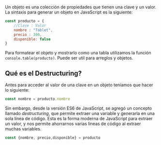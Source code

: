 Un objeto es una colección de propiedades que tienen una clave y un valor. La sintaxis para generar un objeto en JavaScript es la siguiente:

```js
const producto = {
	//Clave : Valor
	nombre : "Tablet",
	precio : 300,
	disponible: false
}
```

Para formatear el objeto y mostrarlo como una tabla utilizamos la función `console.table(producto)`. Puede ser util para arreglos y objetos.

## Qué es el Destructuring?
Antes para acceder al valor de una clave en un objeto teníamos que hacer lo siguiente:

```js
const nombre = producto.nombre
```

Sin embargo, desde la versión ES6 de JavaScript, se agregó un concepto llamado *destructuring*, que permite extraer una variable y generarla en una sola línea de código. Esta es la forma moderna de JavaScript para extraer un valor, y nos permite ahorrarnos varias líneas de código al extraer muchas variables.

```js
const {nombre, precio,disponible} = producto
```
